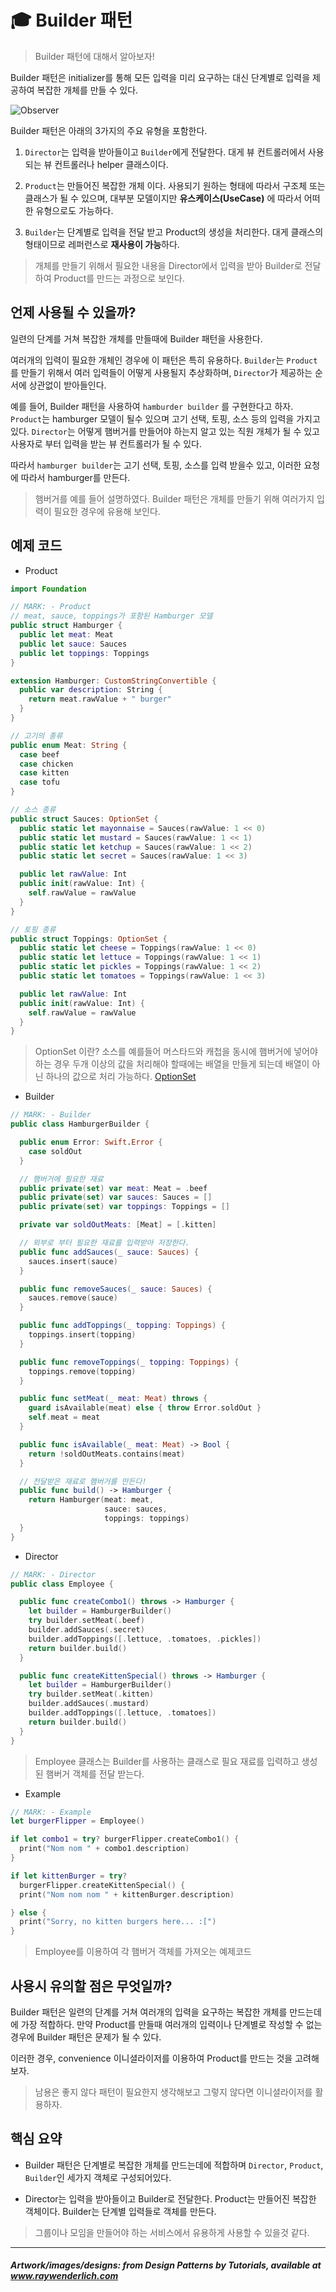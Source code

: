 # :mortar_board: Builder 패턴

> Builder 패턴에 대해서 알아보자!

Builder 패턴은 initializer를 통해 모든 입력을 미리 요구하는 대신 단계별로 입력을 제공하여 복잡한 개체를 만들 수 있다.

![Observer](/2.Fundamental%20Design%20Patterns/Builder/builder.png)

Builder 패턴은 아래의 3가지의 주요 유형을 포함한다.

1. `Director`는 입력을 받아들이고 `Builder`에게 전달한다. 대게 뷰 컨트롤러에서 사용되는 뷰 컨트롤러나 helper 클래스이다.
  
2. `Product`는 만들어진 복잡한 개체 이다. 사용되기 원하는 형태에 따라서 구조체 또는 클래스가 될 수 있으며, 대부분 모델이지만 **유스케이스(UseCase)** 에 따라서 어떠한 유형으로도 가능하다.
  
3. `Builder`는 단계별로 입력을 전달 받고 Product의 생성을 처리한다. 대게 클래스의 형태이므로 레퍼런스로 **재사용이 가능**하다.

> 개체를 만들기 위해서 필요한 내용을 Director에서 입력을 받아 Builder로 전달하여 Product를 만드는 과정으로 보인다.

## 언제 사용될 수 있을까?

일련의 단계를 거쳐 복잡한 개체를 만들때에 Builder 패턴을 사용한다.

여러개의 입력이 필요한 개체인 경우에 이 패턴은 특히 유용하다. `Builder`는 `Product`를 만들기 위해서 여러 입력들이 어떻게 사용될지 추상화하며, `Director`가 제공하는 순서에 상관없이 받아들인다.

예를 들어, Builder 패턴을 사용하여 `hamburder builder` 를 구현한다고 하자. `Product`는 hamburger 모델이 될수 있으며 고기 선택, 토핑, 소스 등의 입력을 가지고 있다. `Director`는 어떻게 햄버거를 만들어야 하는지 알고 있는 직원 개체가 될 수 있고 사용자로 부터 입력을 받는 뷰 컨트롤러가 될 수 있다.

따라서 `hamburger builder`는 고기 선택, 토핑, 소스를 입력 받을수 있고, 이러한 요청에 따라서 hamburger를 만든다.

> 햄버거를 예를 들어 설명하였다. Builder 패턴은 개체를 만들기 위해 여러가지 입력이 필요한 경우에 유용해 보인다.

## 예제 코드

* Product

```swift
import Foundation

// MARK: - Product
// meat, sauce, toppings가 포함된 Hamburger 모델
public struct Hamburger {
  public let meat: Meat
  public let sauce: Sauces
  public let toppings: Toppings
}

extension Hamburger: CustomStringConvertible {
  public var description: String {
    return meat.rawValue + " burger"
  }
}

// 고기의 종류
public enum Meat: String {
  case beef
  case chicken
  case kitten
  case tofu
}

// 소스 종류
public struct Sauces: OptionSet {
  public static let mayonnaise = Sauces(rawValue: 1 << 0)
  public static let mustard = Sauces(rawValue: 1 << 1)
  public static let ketchup = Sauces(rawValue: 1 << 2)
  public static let secret = Sauces(rawValue: 1 << 3)

  public let rawValue: Int
  public init(rawValue: Int) {
    self.rawValue = rawValue
  }
}

// 토핑 종류
public struct Toppings: OptionSet {
  public static let cheese = Toppings(rawValue: 1 << 0)
  public static let lettuce = Toppings(rawValue: 1 << 1)
  public static let pickles = Toppings(rawValue: 1 << 2)
  public static let tomatoes = Toppings(rawValue: 1 << 3)

  public let rawValue: Int
  public init(rawValue: Int) {
    self.rawValue = rawValue
  }
}
```

> OptionSet 이란?
> 소스를 예를들어 머스타드와 캐첩을 동시에 햄버거에 넣어야 하는 경우 두개 이상의 값을 처리해야 할때에는 배열을 만들게 되는데 배열이 아닌 하나의 값으로 처리 가능하다.
> [OptionSet](https://developer.apple.com/documentation/swift/optionset)

* Builder

```swift
// MARK: - Builder
public class HamburgerBuilder {

  public enum Error: Swift.Error {
    case soldOut
  }

  // 햄버거에 필요한 재료
  public private(set) var meat: Meat = .beef
  public private(set) var sauces: Sauces = []
  public private(set) var toppings: Toppings = []

  private var soldOutMeats: [Meat] = [.kitten]

  // 외부로 부터 필요한 재료를 입력받아 저장한다.
  public func addSauces(_ sauce: Sauces) {
    sauces.insert(sauce)
  }

  public func removeSauces(_ sauce: Sauces) {
    sauces.remove(sauce)
  }

  public func addToppings(_ topping: Toppings) {
    toppings.insert(topping)
  }

  public func removeToppings(_ topping: Toppings) {
    toppings.remove(topping)
  }

  public func setMeat(_ meat: Meat) throws {
    guard isAvailable(meat) else { throw Error.soldOut }
    self.meat = meat
  }

  public func isAvailable(_ meat: Meat) -> Bool {
    return !soldOutMeats.contains(meat)
  }

  // 전달받은 재료로 햄버거를 만든다!
  public func build() -> Hamburger {
    return Hamburger(meat: meat,
                     sauce: sauces,
                     toppings: toppings)
  }
}
```

* Director

```swift
// MARK: - Director
public class Employee {

  public func createCombo1() throws -> Hamburger {
    let builder = HamburgerBuilder()
    try builder.setMeat(.beef)
    builder.addSauces(.secret)
    builder.addToppings([.lettuce, .tomatoes, .pickles])
    return builder.build()
  }

  public func createKittenSpecial() throws -> Hamburger {
    let builder = HamburgerBuilder()
    try builder.setMeat(.kitten)
    builder.addSauces(.mustard)
    builder.addToppings([.lettuce, .tomatoes])
    return builder.build()
  }
}

```

> Employee 클래스는 Builder를 사용하는 클래스로 필요 재료를 입력하고 생성된 햄버거 객체를 전달 받는다.

* Example

```swift
// MARK: - Example
let burgerFlipper = Employee()

if let combo1 = try? burgerFlipper.createCombo1() {
  print("Nom nom " + combo1.description)
}

if let kittenBurger = try?
  burgerFlipper.createKittenSpecial() {
  print("Nom nom nom " + kittenBurger.description)

} else {
  print("Sorry, no kitten burgers here... :[")
}
```

> Employee를 이용하여 각 햄버거 객체를 가져오는 예제코드

## 사용시 유의할 점은 무엇일까?

Builder 패턴은 일련의 단계를 거쳐 여러개의 입력을 요구하는 복잡한 개체를 만드는데에 가장 적합하다. 만약 Product를 만들때 여러개의 입력이나 단계별로 작성할 수 없는 경우에 Builder 패턴은 문제가 될 수 있다.

이러한 경우, convenience 이니셜라이저를 이용하여 Product를 만드는 것을 고려해보자.

> 남용은 좋지 않다 패턴이 필요한지 생각해보고 그렇지 않다면 이니셜라이저를 활용하자.

## 핵심 요약

* Builder 패턴은 단계별로 복잡한 개체를 만드는데에 적합하며 `Director`, `Product`, `Builder`인 세가지 객체로 구성되어있다.

* Director는 입력을 받아들이고 Builder로 전달한다. Product는 만들어진 복잡한 객체이다. Builder는 단계별 입력들로 객체를 만든다.

> 그룹이나 모임을 만들어야 하는 서비스에서 유용하게 사용할 수 있을것 같다.

***
##### Artwork/images/designs: from Design Patterns by Tutorials, available at www.raywenderlich.com